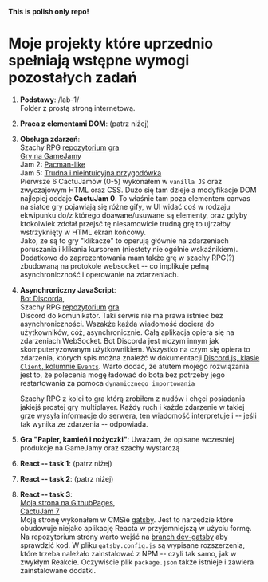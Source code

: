**This is polish only repo!**



# Moje projekty które uprzednio spełniają wstępne wymogi pozostałych zadań



 1. **Podstawy**: /lab-1/  
    Folder z prostą stroną internetową.
 2. **Praca z elementami DOM**: (patrz niżej)
 3. **Obsługa zdarzeń**:  
    Szachy RPG [repozytorium](https://github.com/Evolveye/CChess.io/)
    [gra](https://cactu-cchess.herokuapp.com/)  
    [Gry na GameJamy](https://github.com/Evolveye/Game_jams)  
    Jam 2: [Pacman-like](http://antrio.jcom.pl/cactujam/2/main.html)  
    Jam 5: [Trudna i nieintuicyjna przygodówka](http://antrio.jcom.pl/cactujam/5/)  
    Pierwsze 6 CactuJamów (0-5) wykonałem w `vanilla JS` oraz zwyczajowym HTML oraz CSS.
    Dużo się tam dzieje a modyfikacje DOM najlepiej oddaje **CactuJam 0**.
    To właśnie tam poza elementem canvas na siatce gry pojawiają się różne gify, w UI
    widać coś w rodzaju ekwipunku do/z którego doawane/usuwane są elementy,
    oraz gdyby ktokolwiek zdołał przejsć tę niesamowicie trudną grę to ujrzałby
    wstrzyknięty w HTML ekran końcowy.<br>
    Jako, ze są to gry "klikacze" to operują głównie na zdarzeniach poruszania i klikania kursorem
    (niestety nie ogólnie wskaźnikiem).
    Dodatkowo do zaprezentowania mam także grę w szachy RPG(?) zbudowaną na protokole websocket --
    co implikuje pełną asynchroniczność i operowanie na zdarzeniach.
 4. **Asynchroniczny JavaScript**:  
    [Bot Discorda](https://github.com/Evolveye/Cactu-discord.js),  
    Szachy RPG [repozytorium](https://github.com/Evolveye/CChess.io/)
    [gra](https://cactu-cchess.herokuapp.com/)  
    Discord do komunikator. Taki serwis nie ma prawa istnieć bez asynchroniczności.
    Wszakże każda wiadomość dociera do użytkowników, cóż, asynchronicznie.
    Całą aplikacja opiera się na zdarzeniach WebSocket. Bot Discorda jest niczym innym
    jak skomputeryzowanym użytkownikiem.
    Wszystko na czym się opiera to zdarzenia, których spis można znaleźć w dokumentacji
    [Discord.js, klasie `Client`, kolumnie `Events`](https://discord.js.org/#/docs/main/stable/class/Client).
    Warto dodać, że atutem mojego rozwiązania jest to,
    że polecenia mogę ładować do bota bez potrzeby jego restartowania za pomoca `dynamicznego importowania`

    Szachy RPG z kolei to gra którą zrobiłem z nudów i chęci posiadania jakiejś prostej gry multiplayer.
    Każdy ruch i każde zdarzenie w takiej grze wysyła informacje do serwera,
    ten wiadomość interpretuje i -- jeśli tak wynika ze zdarzenia -- odpowiada.

 5. **Gra "Papier, kamień i nożyczki"**:
    Uważam, że opisane wczesniej produkcje na GameJamy oraz szachy wystarczą

 6. **React -- task 1**: (patrz niżej)
 7. **React -- task 2**: (patrz niżej)
 8. **React -- task 3**:  
    [Moja strona na GithubPages](https://evolveye.github.io/),  
    [CactuJam 7](https://github.com/Evolveye/Game_jams/tree/master/CactuJam-7)  
    Moją stronę wykonałem w CMSie [gatsby](https://www.gatsbyjs.com/).
    Jest to narzędzie które obudowuje niejako aplikację Reacta w przyjemniejszą w użyciu formę.
    Na repozytorium strony warto wejść na
    [branch dev-gatsby](https://github.com/Evolveye/Evolveye.github.io/tree/dev-gatsby) aby sprawdzić kod.
    W pliku `gatsby.config.js` są wypisane rozszerzenia, które trzeba należało zainstalować z NPM --
    czyli tak samo, jak w zwykłym Reakcie.
    Oczywiście plik `package.json` także istnieje i zawiera zainstalowane dodatki.